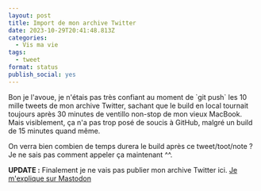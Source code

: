 ```yaml
---
layout: post
title: Import de mon archive Twitter
date: 2023-10-29T20:41:48.813Z
categories:
  - Vis ma vie
tags:
  - tweet
format: status
publish_social: yes
---
```

Bon je l'avoue, je n'étais pas très confiant au moment de \`git push\` les 10 mille tweets de mon archive Twitter, sachant que le build en local tournait toujours après 30 minutes de ventillo non-stop de mon vieux MacBook. Mais visiblement, ça n'a pas trop posé de soucis à GitHub, malgré un build de 15 minutes quand même.

On verra bien combien de temps durera le build après ce tweet/toot/note ? Je ne sais pas comment appeler ça maintenant ^^.

**UPDATE :** Finalement je ne vais pas publier mon archive Twitter ici. [Je m'explique sur Mastodon](https://mastodon.social/@nighcrawl/111319926242999377)